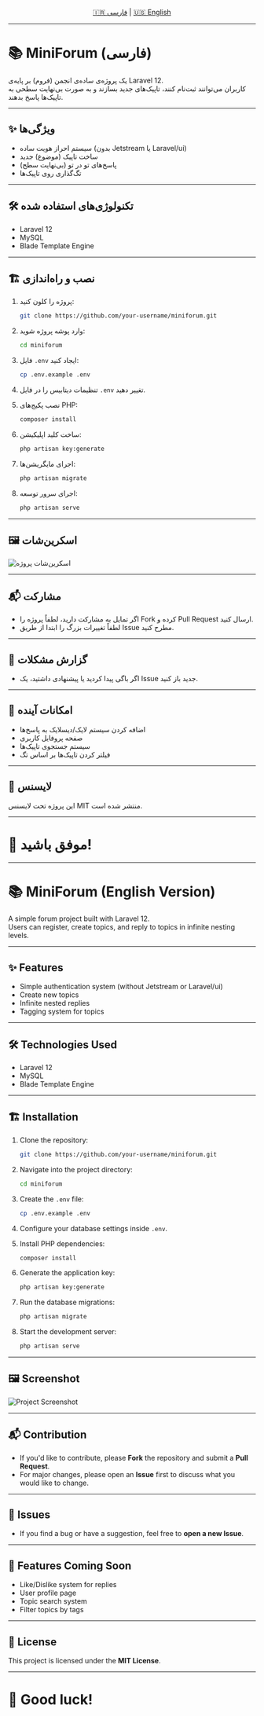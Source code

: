 <p align="center">
  <a href="#mini-forum-fa">🇮🇷 فارسی</a> | <a href="#mini-forum-en">🇺🇸 English</a>
</p>

---

<h1 id="mini-forum-fa">📚 MiniForum (فارسی)</h1>

یک پروژه‌ی ساده‌ی انجمن (فروم) بر پایه‌ی Laravel 12.  
کاربران می‌توانند ثبت‌نام کنند، تاپیک‌های جدید بسازند و به صورت بی‌نهایت سطحی به تاپیک‌ها پاسخ بدهند.

---

## ✨ ویژگی‌ها

- سیستم احراز هویت ساده (بدون Jetstream یا Laravel/ui)
- ساخت تاپیک (موضوع) جدید
- پاسخ‌های تو در تو (بی‌نهایت سطح)
- تگ‌گذاری روی تاپیک‌ها

---

## 🛠️ تکنولوژی‌های استفاده شده

- Laravel 12
- MySQL
- Blade Template Engine

---

## 🏗️ نصب و راه‌اندازی

1. پروژه را کلون کنید:

    ```bash
    git clone https://github.com/your-username/miniforum.git
    ```

2. وارد پوشه پروژه شوید:

    ```bash
    cd miniforum
    ```

3. فایل `.env` ایجاد کنید:

    ```bash
    cp .env.example .env
    ```

4. تنظیمات دیتابیس را در فایل `.env` تغییر دهید.

5. نصب پکیج‌های PHP:

    ```bash
    composer install
    ```

6. ساخت کلید اپلیکیشن:

    ```bash
    php artisan key:generate
    ```

7. اجرای مایگریشن‌ها:

    ```bash
    php artisan migrate
    ```

8. اجرای سرور توسعه:

    ```bash
    php artisan serve
    ```

---

## 🖼️ اسکرین‌شات

![اسکرین‌شات پروژه](public/simple.png)

---

## 📬 مشارکت

- اگر تمایل به مشارکت دارید، لطفاً پروژه را Fork کرده و Pull Request ارسال کنید.
- لطفاً تغییرات بزرگ را ابتدا از طریق Issue مطرح کنید.

---

## 🐛 گزارش مشکلات

- اگر باگی پیدا کردید یا پیشنهادی داشتید، یک Issue جدید باز کنید.

---

## 🚀 امکانات آینده

- اضافه کردن سیستم لایک/دیسلایک به پاسخ‌ها
- صفحه پروفایل کاربری
- سیستم جستجوی تاپیک‌ها
- فیلتر کردن تاپیک‌ها بر اساس تگ

---

## 📄 لایسنس

این پروژه تحت لایسنس MIT منتشر شده است.

---

# 🚀 موفق باشید!

---

<h1 id="mini-forum-en">📚 MiniForum (English Version)</h1>

A simple forum project built with Laravel 12.  
Users can register, create topics, and reply to topics in infinite nesting levels.

---

## ✨ Features

- Simple authentication system (without Jetstream or Laravel/ui)
- Create new topics
- Infinite nested replies
- Tagging system for topics

---

## 🛠️ Technologies Used

- Laravel 12
- MySQL
- Blade Template Engine

---

## 🏗️ Installation

1. Clone the repository:

    ```bash
    git clone https://github.com/your-username/miniforum.git
    ```

2. Navigate into the project directory:

    ```bash
    cd miniforum
    ```

3. Create the `.env` file:

    ```bash
    cp .env.example .env
    ```

4. Configure your database settings inside `.env`.

5. Install PHP dependencies:

    ```bash
    composer install
    ```

6. Generate the application key:

    ```bash
    php artisan key:generate
    ```

7. Run the database migrations:

    ```bash
    php artisan migrate
    ```

8. Start the development server:

    ```bash
    php artisan serve
    ```

---

## 🖼️ Screenshot

![Project Screenshot](public/simple.png)

---

## 📬 Contribution

- If you'd like to contribute, please **Fork** the repository and submit a **Pull Request**.
- For major changes, please open an **Issue** first to discuss what you would like to change.

---

## 🐛 Issues

- If you find a bug or have a suggestion, feel free to **open a new Issue**.

---

## 🚀 Features Coming Soon

- Like/Dislike system for replies
- User profile page
- Topic search system
- Filter topics by tags

---

## 📄 License

This project is licensed under the **MIT License**.

---

# 🚀 Good luck!
